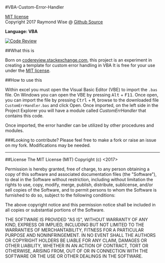 #VBA-Custom-Error-Handler

[MIT license](https://opensource.org/licenses/MIT)<br>
Copyright 2017 Raymond Wise @ [Github Source](https://github.com/RaymondWise/VBA-Custom-Error-Handler) 

**Language: VBA**

[![Code Review](http://www.zomis.net/codereview/shield/?qid=137854)](http://codereview.stackexchange.com/q/137854/75587)

##What this is

Born on [codereview.stackexchange.com](http://codereview.stackexchange.com/q/137854/75587), this project is an experiment in creating a template for custom error handling in VBA It is free for your use under the [MIT license](https://opensource.org/licenses/MIT).

##How to use this

Within excel you must open the Visual Basic Editor (VBE) to import the `.bas` file. On Windows you can open the VBE by pressing <kbd>Alt</kbd> + <kbd>F11</kbd>. Once open, you can import the file by pressing <kbd>Ctrl</kbd> + <kbd>M</kbd>, browse to the downloaded file `CustomErrHandler.bas` and click Open. Once imported, on the left side in the Project Explorer you will have a module called *CustomErrHandler* that contains this code.

Once imported, the error handler can be utilized by other procedures and modules.

###Looking to contribute?
Please feel free to make a fork or raise an issue on my fork. Modifications may be needed.

------------------------
##License
The MIT License (MIT)
Copyright (c) <2017> <Raymond W Wise>

Permission is hereby granted, free of charge, to any person obtaining a copy of this software and associated documentation files (the "Software"), to deal in the Software without restriction, including without limitation the rights to use, copy, modify, merge, publish, distribute, sublicense, and/or sell copies of the Software, and to permit persons to whom the Software is furnished to do so, subject to the following conditions:

The above copyright notice and this permission notice shall be included in all copies or substantial portions of the Software.

THE SOFTWARE IS PROVIDED "AS IS", WITHOUT WARRANTY OF ANY KIND, EXPRESS OR IMPLIED, INCLUDING BUT NOT LIMITED TO THE WARRANTIES OF MERCHANTABILITY, FITNESS FOR A PARTICULAR PURPOSE AND NONINFRINGEMENT. IN NO EVENT SHALL THE AUTHORS OR COPYRIGHT HOLDERS BE LIABLE FOR ANY CLAIM, DAMAGES OR OTHER LIABILITY, WHETHER IN AN ACTION OF CONTRACT, TORT OR OTHERWISE, ARISING FROM, OUT OF OR IN CONNECTION WITH THE SOFTWARE OR THE USE OR OTHER DEALINGS IN THE SOFTWARE.
